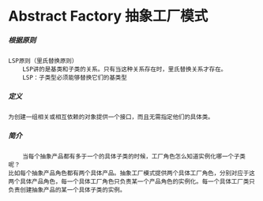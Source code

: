 # Abstract Factory 抽象工厂模式
##### 根据原则
    LSP原则（里氏替换原则）
        LSP讲的是基类和子类的关系。只有当这种关系存在时，里氏替换关系才存在。
        LSP：子类型必须能够替换它们的基类型
##### 定义
    为创建一组相关或相互依赖的对象提供一个接口，而且无需指定他们的具体类。
##### 简介
        当每个抽象产品都有多于一个的具体子类的时候，工厂角色怎么知道实例化哪一个子类呢？
    比如每个抽象产品角色都有两个具体产品。抽象工厂模式提供两个具体工厂角色，分别对应于这
    两个具体产品角色，每一个具体工厂角色只负责某一个产品角色的实例化。每一个具体工厂类只
    负责创建抽象产品的某一个具体子类的实例。